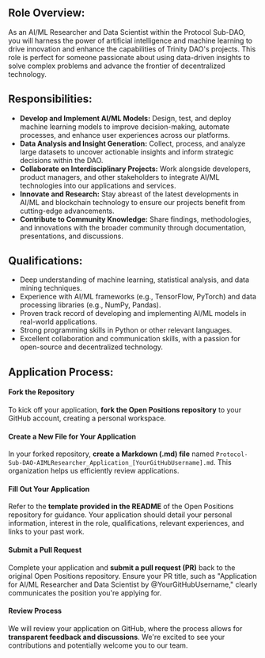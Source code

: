 ## Role Overview:
As an AI/ML Researcher and Data Scientist within the Protocol Sub-DAO, you will harness the power of artificial intelligence and machine learning to drive innovation and enhance the capabilities of Trinity DAO's projects. This role is perfect for someone passionate about using data-driven insights to solve complex problems and advance the frontier of decentralized technology.

## Responsibilities:

- **Develop and Implement AI/ML Models:** Design, test, and deploy machine learning models to improve decision-making, automate processes, and enhance user experiences across our platforms.
- **Data Analysis and Insight Generation:** Collect, process, and analyze large datasets to uncover actionable insights and inform strategic decisions within the DAO.
- **Collaborate on Interdisciplinary Projects:** Work alongside developers, product managers, and other stakeholders to integrate AI/ML technologies into our applications and services.
- **Innovate and Research:** Stay abreast of the latest developments in AI/ML and blockchain technology to ensure our projects benefit from cutting-edge advancements.
- **Contribute to Community Knowledge:** Share findings, methodologies, and innovations with the broader community through documentation, presentations, and discussions.

## Qualifications:

- Deep understanding of machine learning, statistical analysis, and data mining techniques.
- Experience with AI/ML frameworks (e.g., TensorFlow, PyTorch) and data processing libraries (e.g., NumPy, Pandas).
- Proven track record of developing and implementing AI/ML models in real-world applications.
- Strong programming skills in Python or other relevant languages.
- Excellent collaboration and communication skills, with a passion for open-source and decentralized technology.

## Application Process:

#### Fork the Repository
To kick off your application, **fork the Open Positions repository** to your GitHub account, creating a personal workspace.

#### Create a New File for Your Application
In your forked repository, **create a Markdown (.md) file** named `Protocol-Sub-DAO-AIMLResearcher_Application_[YourGitHubUsername].md`. This organization helps us efficiently review applications.

#### Fill Out Your Application
Refer to the **template provided in the README** of the Open Positions repository for guidance. Your application should detail your personal information, interest in the role, qualifications, relevant experiences, and links to your past work.

#### Submit a Pull Request
Complete your application and **submit a pull request (PR)** back to the original Open Positions repository. Ensure your PR title, such as "Application for AI/ML Researcher and Data Scientist by @YourGitHubUsername," clearly communicates the position you're applying for.

#### Review Process
We will review your application on GitHub, where the process allows for **transparent feedback and discussions**. We're excited to see your contributions and potentially welcome you to our team.
